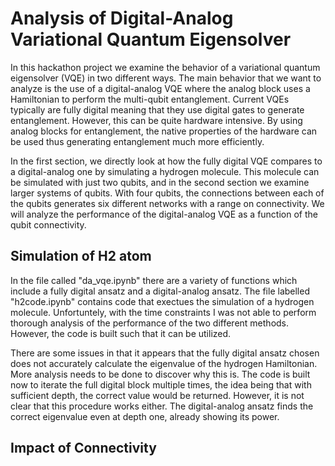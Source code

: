 # Analysis of Digital-Analog Variational Quantum Eigensolver
In this hackathon project we examine the behavior of a variational quantum eigensolver (VQE) in two different ways. The main behavior that we want to analyze is the use of a digital-analog VQE where the analog block uses a Hamiltonian to perform the multi-qubit entanglement.  Current VQEs typically are fully digital meaning that they use digital gates to generate entanglement.  However, this can be quite hardware intensive.  By using analog blocks for entanglement, the native properties of the hardware can be used thus generating entanglement much more efficiently.

In the first section, we directly look at how the fully digital VQE compares to a digital-analog one by simulating a hydrogen molecule.  This molecule can be simulated with just two qubits, and in the second section we examine larger systems of qubits.  With four qubits, the connections between each of the qubits generates six different networks with a range on connectivity.  We will analyze the performance of the digital-analog VQE as a function of the qubit connectivity.

## Simulation of H2 atom
In the file called "da_vqe.ipynb" there are a variety of functions which include a fully digital ansatz and a digital-analog ansatz.  The file labelled "h2code.ipynb" contains code that exectues the simulation of a hydrogen molecule.  Unfortuntely, with the time constraints I was not able to perform thorough analysis of the performance of the two different methods.  However, the code is built such that it can be utilized.

There are some issues in that it appears that the fully digital ansatz chosen does not accurately calculate the eigenvalue of the hydrogen Hamiltonian.  More analysis needs to be done to discover why this is.  The code is built now to iterate the full digital block multiple times, the idea being that with sufficient depth, the correct value would be returned.  However, it is not clear that this procedure works either.  The digital-analog ansatz finds the correct eigenvalue even at depth one, already showing its power.

## Impact of Connectivity

